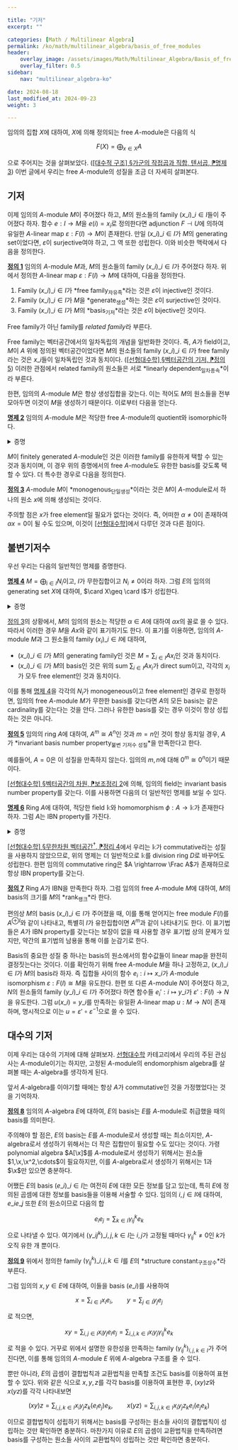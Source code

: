 ```yaml
---

title: "기저"
excerpt: ""

categories: [Math / Multilinear Algebra]
permalink: /ko/math/multilinear_algebra/basis_of_free_modules
header:
    overlay_image: /assets/images/Math/Multilinear_Algebra/Basis_of_free_modules.png
    overlay_filter: 0.5
sidebar: 
    nav: "multilinear_algebra-ko"

date: 2024-08-18
last_modified_at: 2024-09-23
weight: 3

---
```


임의의 집합 $X$에 대하여, $X$에 의해 정의되는 free $A$-module은 다음의 식

$$F(X)=\bigoplus_{x\in X} A$$

으로 주어지는 것을 살펴보았다. ([\[대수적 구조\] §가군의 작접곱과 직합, 텐서곱, ⁋명제 3](/ko/math/algebraic_structures/operations_of_modules#prop3)) 이번 글에서 우리는 free $A$-module의 성질을 조금 더 자세히 살펴본다. 

## 기저

이제 임의의 $A$-module $M$이 주어졌다 하고, $M$의 원소들의 family $(x\_i)\_{i\in I}$들이 주어졌다 하자. 함수 $e:I \rightarrow M$을 $e(i)=x_i$로 정의한다면 adjunction $F\dashv U$에 의하여 유일한 $A$-linear map $\varepsilon:F(I) \rightarrow M$이 존재한다. 만일 $(x\_i)\_{i\in I}$가 $M$의 generating set이었다면, $\varepsilon$이 surjective여야 하고, 그 역 또한 성립한다. 이와 비슷한 맥락에서 다음을 정의한다.

<div class="definition" markdown="1">

<ins id="def1">**정의 1**</ins> 임의의 $A$-module $M$과, $M$의 원소들의 family $(x\_i)\_{i\in I}$가 주어졌다 하자. 위에서 정의한 $A$-linear map $\varepsilon:F(I) \rightarrow M$에 대하여, 다음을 정의한다.

1. Family $(x\_i)\_{i\in I}$가 *free family<sub>자유족</sub>*라는 것은 $\varepsilon$이 injective인 것이다.
2. Family $(x\_i)\_{i\in I}$가 $M$을 *generate<sub>생성</sub>*하는 것은 $\varepsilon$이 surjective인 것이다.
3. Family $(x\_i)\_{i\in I}$가 $M$의 *basis<sub>기저</sub>*라는 것은 $\varepsilon$이 bijective인 것이다.

Free family가 아닌 family를 *related family*라 부른다.

</div>

Free family는 벡터공간에서의 일차독립의 개념을 일반화한 것이다. 즉, $A$가 field이고, $M$이 $A$ 위에 정의된 벡터공간이었다면 $M$의 원소들의 family $(x\_i)\_{i\in I}$가 free family라는 것은 $x\_i$들이 일차독립인 것과 동치이다. ([\[선형대수학\] §벡터공간의 기저, ⁋정의 5](/ko/math/linear_algebra/basis#def5)) 이러한 관점에서 related family의 원소들은 서로 *linearly dependent<sub>일차종속</sub>*이라 부른다. 

한편, 임의의 $A$-module $M$은 항상 생성집합을 갖는다. 이는 적어도 $M$의 원소들을 전부 모아두면 이것이 $M$을 생성하기 때문이다.  이로부터 다음을 얻는다.

<div class="proposition" markdown="1">

<ins id="prop2">**명제 2**</ins> 임의의 $A$-module $M$은 적당한 free $A$-module의 quotient와 isomorphic하다.

</div>
<details class="proof" markdown="1">
<summary>증명</summary>

임의의 $A$-module $M$에 대하여, $M$의 생성집합을 $X$라 하자. 그럼 $F(X)$와 $M$ 사이의 surjective $A$-linear map $\varepsilon:F(X) \rightarrow M$이 존재한다. 이 때, $F(X)$의 kernel은 $A$-module이므로, $M\cong F(X)/\ker\varepsilon$이다. 

</details>

$M$이 finitely generated $A$-module인 것은 이러한 family를 유한하게 택할 수 있는 것과 동치이며, 이 경우 위의 증명에서의 free $A$-module도 유한한 basis를 갖도록 택할 수 있다. 더 특수한 경우로 다음을 정의한다.

<div class="definition" markdown="1">

<ins id="def3">**정의 3**</ins> $A$-module $M$이 *monogenous<sub>단일생성</sub>*이라는 것은 $M$이 $A$-module로서 하나의 원소 $x$에 의해 생성되는 것이다.

</div>

주의할 점은 $x$가 free element일 필요가 없다는 것이다. 즉, 어떠한 $\alpha\neq 0$이 존재하여 $\alpha x=0$이 될 수도 있으며, 이것이 [\[선형대수학\]]()에서 다루던 것과 다른 점이다. 

## 불변기저수

우선 우리는 다음의 일반적인 명제를 증명한다.

<div class="proposition" markdown="1">

<ins id="prop4">**명제 4**</ins> $M=\bigoplus_{i\in I} N_i$이고, $I$가 무한집합이고 $N_i\neq 0$이라 하자. 그럼 $E$의 임의의 generating set $X$에 대하여, $\card X\geq \card I$가 성립한다.

</div>
<details class="proof" markdown="1">
<summary>증명</summary>



</details>

[정의 3](#def3)의 상황에서, $M$의 임의의 원소는 적당한 $\alpha\in A$에 대하여 $\alpha x$의 꼴로 쓸 수 있다. 따라서 이러한 경우 $M$을 $Ax$와 같이 표기하기도 한다. 이 표기를 이용하면, 임의의 $A$-module $M$과 그 원소들의 family $(x_i)\_{i\in I}$에 대하여,

- $(x\_i)\_{i\in I}$가 $M$의 generating family인 것은 $M=\sum_{i\in I}Ax_i$인 것과 동치이다.
- $(x\_i)\_{i\in I}$가 $M$의 basis인 것은 위의 sum $\sum_{i\in I}Ax_i$가 direct sum이고, 각각의 $x_i$가 모두 free element인 것과 동치이다.

이를 통해 [명제 4](#prop4)을 각각의 $N_i$가 monogeneous이고 free element인 경우로 한정하면, 임의의 free $A$-module $M$가 무한한 basis를 갖는다면 $A$의 모든 basis는 같은 cardinality를 갖는다는 것을 안다. 그러나 유한한 basis를 갖는 경우 이것이 항상 성립하는 것은 아니다.

<div class="definition" markdown="1">

<ins id="def5">**정의 5**</ins> 임의의 ring $A$에 대하여, $A^m\cong A^n$인 것과 $m=n$인 것이 항상 동치일 경우, $A$가 *invariant basis number property<sub>불변 기저수 성질</sub>*을 만족한다고 한다. 

</div>

예를들어, $A=0$은 이 성질을 만족하지 않는다. 임의의 $m,n$에 대해 $0^m\cong 0^n$이기 때문이다. 

[\[선형대수학\] §벡터공간의 차원, ⁋보조정리 2](/ko/math/linear_algebra/dimension#lem2)에 의해, 임의의 field는 invariant basis number property를 갖는다. 이를 사용하면 다음의 더 일반적인 명제를 보일 수 있다.

<div class="proposition" markdown="1">

<ins id="prop6">**명제 6**</ins> Ring $A$에 대하여, 적당한 field $\mathbb{k}$와 homomorphism $\phi: A \rightarrow \mathbb{k}$가 존재한다 하자. 그럼 $A$는 IBN property를 가진다.

</div>
<details class="proof" markdown="1">
<summary>증명</summary>

임의의 free $A$-module $M$이 주어졌다 하자. 그럼 다음의 isomorphism

$$M\cong \bigoplus_{i\in I} Ax_i$$

이 존재하고, $x_i$들 각각은 free element이다. 한편 $\phi^\ast:\lMod{A} \rightarrow \mathbb{k}$는 left adjoint이므로 다음 식

$$\phi^\ast M\cong\phi^\ast\left(\bigoplus_{i\in I} Ax_i\right)\cong \bigoplus_{i\in I}\phi^\ast Ax_i$$

이 성립한다. ([\[대수적 구조\] §스칼라의 변환, ⁋명제 6](/ko/math/algebraic_structures/change_of_base_ring#prop6)) 또, $x_i$가 free element라는 사실로부터 $Ax_i\cong A$이고, $\phi^\ast A\cong \mathbb{k}$이므로 $\phi^\ast M\cong \bigoplus_{i\in I}\mathbb{k}$이다. 이제 [\[선형대수학\] §벡터공간의 차원, ⁋보조정리 2](/ko/math/linear_algebra/dimension#lem2)를 적용하면 원하는 결과를 얻는다.

</details>

[\[선형대수학\] §무한차원 벡터공간<sup>†</sup>, ⁋정리 4](/ko/math/linear_algebra/infinite_dimensional_vector_space#thm4)에서 우리는 $\mathbb{k}$가 commutative라는 성질을 사용하지 않았으므로, 위의 명제는 더 일반적으로 $\mathbb{k}$를 division ring $D$로 바꾸어도 성립한다. 한편 임의의 commutative ring은 $A \rightarrow \Frac A$가 존재하므로 항상 IBN property를 갖는다.

<div class="definition" markdown="1">

<ins id="def7">**정의 7**</ins> Ring $A$가 IBN을 만족한다 하자. 그럼 임의의 free $A$-module $M$에 대하여, $M$의 basis의 크기를 $M$의 *rank<sub>랭크</sub>*라 한다. 

</div>

편의상 $M$의 basis $(x\_i)\_{i\in I}$가 주어졌을 때, 이를 통해 얻어지는 free module $F(I)$를 $A^{\oplus I}$와 같이 나타내고, 특별히 $I$가 유한집합이면 $A^m$과 같이 나타내기도 한다. 이 표기법들은 $A$가 IBN property를 갖는다는 보장이 없을 때 사용할 경우 표기법 상의 문제가 있지만, 약간의 표기법의 남용을 통해 이를 눈감기로 한다. 

Basis의 중요한 성질 중 하나는 basis의 원소에서의 함수값들이 linear map을 완전히 결정짓는다는 것이다. 이를 확인하기 위해 free $A$-module $M$을 하나 고정하고, $(x\_i)\_{i\in I}$가 $M$의 basis라 하자. 즉 집합들 사이의 함수 $e_i: i\mapsto x\_i$가 $A$-module isomorphism $\varepsilon:F(I)\cong M$을 유도한다. 한편 또 다른 $A$-module $N$이 주어졌다 하고, $N$의 원소들의 family $(y\_i)\_{i\in I}$가 주어졌다 하면 함수들 $e_i': i\mapsto y\_i$가 $\varepsilon': F(I) \rightarrow N$을 유도한다. 그럼 $u(x\_i)=y\_i$를 만족하는 유일환 $A$-linear map $u:M \rightarrow N$이 존재하며, 명시적으로 이는 $u=\varepsilon'\circ\varepsilon^{-1}$으로 쓸 수 있다. 

## 대수의 기저

이제 우리는 대수의 기저에 대해 살펴보자. [선형대수학](/ko/linear_algebra) 카테고리에서 우리의 주된 관심사는 $A$-module이기는 하지만, 고정된 $A$-module의 endomorphism algebra를 살펴볼 때는 $A$-algebra를 생각하게 된다. 

앞서 $A$-algebra를 이야기할 때에는 항상 $A$가 commutative인 것을 가정했었다는 것을 기억하자.

<div class="definition" markdown="1">

<ins id="def8">**정의 8**</ins> 임의의 $A$-algebra $E$에 대하여, $E$의 basis는 $E$를 $A$-module로 취급했을 때의 basis를 의미한다. 

</div>

주의해야 할 점은, $E$의 basis는 $E$를 $A$-module로서 생성할 때는 최소이지만, $A$-algebra로서 생성하기 위해서는 더 작은 집합만이 필요할 수도 있다는 것이다. 가령 polynomial algebra $A[\x]$를 $A$-module로서 생성하기 위해서는 원소들 $1,\x,\x^2,\cdots$이 필요하지만, 이를 $A$-algebra로서 생성하기 위해서는 $1$과 $\x$만 있으면 충분하다. 

어쨌든 $E$의 basis $(e\_i)\_{i\in I}$는 여전히 $E$에 대한 모든 정보를 담고 있는데, 특히 $E$에 정의된 곱셈에 대한 정보를 basis들을 이용해 서술할 수 있다. 임의의 $i,j\in I$에 대하여, $e\_ie\_j$ 또한 $E$의 원소이므로 다음의 합

$$e_ie_j=\sum_{k\in I} \gamma_{ij}^k e_k$$

으로 나타낼 수 있다. 여기에서 $(\gamma\_{ij}^k)\_{i,j,k\in I}$는 $i,j$가 고정될 때마다 $\gamma_{ij}^k\neq 0$인 $k$가 오직 유한 개 뿐이다. 

<div class="definition" markdown="1">

<ins id="def9">**정의 9**</ins> 위에서 정의한 family $(\gamma_{ij}^k)\_{i,j,k\in I}$를 $E$의 *structure constant<sub>구조상수</sub>*라 부른다. 

</div>

그럼 임의의 $x,y\in E$에 대하여, 이들을 basis $(e\_i)$를 사용하여

$$x=\sum_{i\in I} x_i e_i,\qquad y=\sum_{j\in I} y_j e_j$$

로 적으면, 

$$xy=\sum_{i,j\in I} x_i y_j e_ie_j=\sum_{i,j,k\in I} x_i y_j \gamma_{ij}^k e_k$$

로 적을 수 있다. 거꾸로 위에서 설명한 유한성을 만족하는 family $(\gamma_{ij}^k)_{i,j,k\in I}$가 주어진다면, 이를 통해 임의의 $A$-module $E$ 위에 $A$-algebra 구조를 줄 수 있다. 

뿐만 아니라, $E$의 곱셈이 결합법칙과 교환법칙을 만족할 조건도 basis를 이용하여 표현할 수 있다. 위와 같은 식으로 $x,y,z$를 각각 basis를 이용하여 표현한 후, $(xy)z$와 $x(yz)$를 각각 나타내보면

$$(xy)z=\sum_{i,j,k\in I}x_i y_jz_k(e_ie_j)e_k,\qquad x(yz)=\sum_{i,j,k\in I} x_i y_j z_k e_i(e_je_k)$$

이므로 결합법칙이 성립하기 위해서는 basis를 구성하는 원소들 사이의 결합법칙이 성립하는 것만 확인하면 충분하다. 마찬가지 이유로 $E$의 곱셈이 교환법칙을 만족하려면 basis를 구성하는 원소들 사이의 교환법칙이 성립하는 것만 확인하면 충분하다.
